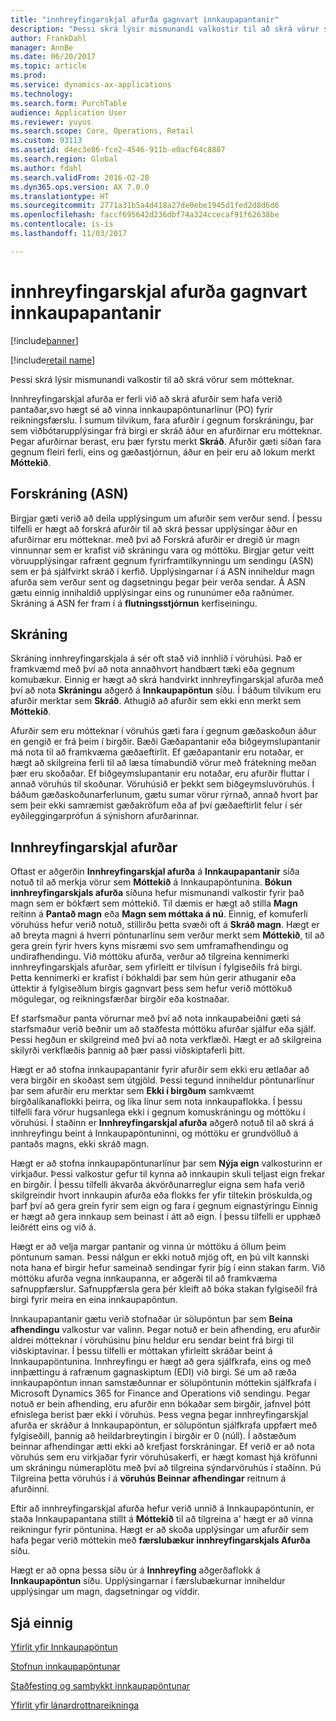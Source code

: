 ```yaml
---
title: "innhreyfingarskjal afurða gagnvart innkaupapantanir"
description: "Þessi skrá lýsir mismunandi valkostir til að skrá vörur sem mótteknar."
author: FrankDahl
manager: AnnBe
ms.date: 06/20/2017
ms.topic: article
ms.prod: 
ms.service: dynamics-ax-applications
ms.technology: 
ms.search.form: PurchTable
audience: Application User
ms.reviewer: yuyus
ms.search.scope: Core, Operations, Retail
ms.custom: 93113
ms.assetid: d4ec3e86-fce2-4546-911b-e0acf64c8887
ms.search.region: Global
ms.author: fdahl
ms.search.validFrom: 2016-02-28
ms.dyn365.ops.version: AX 7.0.0
ms.translationtype: HT
ms.sourcegitcommit: 2771a31b5a4d418a27de0ebe1945d1fed2d8d6d6
ms.openlocfilehash: faccf695642d236dbf74a324ccecaf91f62638be
ms.contentlocale: is-is
ms.lasthandoff: 11/03/2017

---
```


# <a name="product-receipt-against-purchase-orders"></a>innhreyfingarskjal afurða gagnvart innkaupapantanir

[!include[banner](../includes/banner.md)]

[!include[retail name](../includes/retail-name.md)]


Þessi skrá lýsir mismunandi valkostir til að skrá vörur sem mótteknar.

Innhreyfingarskjal afurða er ferli við að skrá afurðir sem hafa verið pantaðar,svo hægt sé að vinna innkaupapöntunarlínur (PO) fyrir reikningsfærslu. Í sumum tilvikum, fara afurðir í gegnum forskráningu, þar sem viðbótarupplýsingar frá birgi er skráð áður en afurðirnar eru mótteknar. Þegar afurðirnar berast, eru þær fyrstu merkt **Skráð**. Afurðir gæti síðan fara gegnum fleiri ferli, eins og gæðastjórnun, áður en þeir eru að lokum merkt **Móttekið**.

## <a name="preregistration-asn"></a>Forskráning (ASN)
Birgjar gæti verið að deila upplýsingum um afurðir sem verður send. Í þessu tilfelli er hægt að forskrá afurðir til að skrá þessar upplýsingar áður en afurðirnar eru mótteknar. með því að Forskrá afurðir er dregið úr magn vinnunnar sem er krafist við skráningu vara og móttöku. Birgjar getur veitt vöruupplýsingar rafrænt gegnum fyrirframtilkynningu um sendingu (ASN) sem er þá sjálfvirkt skráð í kerfið. Upplýsingarnar í á ASN inniheldur magn afurða sem verður sent og dagsetningu þegar þeir verða sendar. Á ASN gætu einnig innihaldið upplýsingar eins og rununúmer eða raðnúmer. Skráning á ASN fer fram í á **flutningsstjórnun** kerfiseiningu.

## <a name="registration"></a>Skráning
Skráning innhreyfingarskjala á sér oft stað við innhlið í vöruhúsi. Það er framkvæmd með því að nota annaðhvort handbært tæki eða gegnum komubækur. Einnig er hægt að skrá handvirkt innhreyfingarskjal afurða með því að nota **Skráningu** aðgerð á **Innkaupapöntun** síðu. Í báðum tilvikum eru afurðir merktar sem **Skráð**. Athugið að afurðir sem ekki enn merkt sem **Móttekið**.  

Afurðir sem eru mótteknar í vöruhús gæti fara í gegnum gæðaskoðun áður en gengið er frá þeim í birgðir. Bæði Gæðapantanir eða biðgeymslupantanir má nota til að framkvæma gæðaeftirlit. Ef gæðapantanir eru notaðar, er hægt að skilgreina ferli til að læsa tímabundið vörur með frátekning meðan þær eru skoðaðar. Ef biðgeymslupantanir eru notaðar, eru afurðir fluttar í annað vöruhús til skoðunar. Vöruhúsið er þekkt sem biðgeymsluvöruhús. Í báðum gæðaskoðunarferlunum, gætu sumar vörur rýrnað, annað hvort þar sem þeir ekki samræmist gæðakröfum eða af því gæðaeftirlit felur í sér eyðileggingarprófun á sýnishorn afurðarinnar.

## <a name="product-receipt"></a>Innhreyfingarskjal afurðar
Oftast er aðgerðin **Innhreyfingarskjal afurða** á **Innkaupapantanir** síða notuð til að merkja vörur sem **Móttekið** á Innkaupapöntunina. **Bókun innhreyfingarskjals afurða** síðuna hefur mismunandi valkostir fyrir það magn sem er bókfært sem móttekið. Til dæmis er hægt að stilla **Magn** reitinn á **Pantað magn** eða **Magn sem móttaka á nú**. Einnig, ef komuferli vöruhúss hefur verið notuð, stillirðu þetta svæði oft á **Skráð magn**. Hægt er að breyta magni á hverri pöntunarlínu sem verður merkt sem **Móttekið**, til að gera grein fyrir hvers kyns misræmi svo sem umframafhendingu og undirafhendingu. Við móttöku afurða, verður að tilgreina kennimerki innhreyfingarskjals afurðar, sem yfirleitt er tilvísun í fylgiseðils frá birgi. Þetta kennimerki er krafist í bókhaldi þar sem hún gerir athuganir eða úttektir á fylgiseðlum birgis gagnvart þess sem hefur verið móttökuð mögulegar, og reikningsfærðar birgðir eða kostnaðar.  

Ef starfsmaður panta vörurnar með því að nota innkaupabeiðni gæti sá starfsmaður verið beðnir um að staðfesta móttöku afurðar sjálfur eða sjálf. Þessi hegðun er skilgreind með því að nota verkflæði. Hægt er að skilgreina skilyrði verkflæðis þannig að þær passi viðskiptaferli þitt.  

Hægt er að stofna innkaupapantanir fyrir afurðir sem ekki eru ætlaðar að vera birgðir en skoðast sem útgjöld. Þessi tegund inniheldur pöntunarlínur þar sem afurðir eru merktar sem **Ekki í birgðum** samkvæmt birgðalíkanaflokki þeirra, og líka línur sem nota innkaupaflokka. Í þessu tilfelli fara vörur hugsanlega ekki í gegnum komuskráningu og móttöku í vöruhúsi. Í staðinn er **Innhreyfingarskjal afurða** aðgerð notuð til að skrá á innhreyfingu beint á Innkaupapöntuninni, og móttöku er grundvölluð á pantaðs magns, ekki skráð magn.  

Hægt er að stofna innkaupapöntunarlínur þar sem **Nýja eign** valkosturinn er virkjaður. Þessi valkostur gefur til kynna að innkaupin skuli teljast eign frekar en birgðir. Í þessu tilfelli ákvarða ákvörðunarreglur eigna sem hafa verið skilgreindir hvort innkaupin afurða eða flokks fer yfir tiltekin þröskulda,og þarf því að gera grein fyrir sem eign og fara í gegnum eignastýringu Einnig er hægt að gera innkaup sem beinast í átt að eign. Í þessu tilfelli er upphæð leiðrétt eins og við á.  

Hægt er að velja margar pantanir og vinna úr móttöku á öllum þeim pöntunum saman. Þessi nálgun er ekki notuð mjög oft, en þú vilt kannski nota hana ef birgir hefur sameinað sendingar fyrir þíg í einn stakan farm. Við móttöku afurða vegna innkaupanna, er aðgerði til að framkvæma safnuppfærslur. Safnuppfærsla gera þér kleift að bóka stakan fylgiseðil frá birgi fyrir meira en eina innkaupapöntun.  

Innkaupapantanir gætu verið stofnaðar úr sölupöntun þar sem **Beina afhendingu** valkostur var valinn. Þegar notuð er bein afhending, eru afurðir aldrei mótteknar í vöruhúsinu þínu heldur eru sendar beint frá birgi til viðskiptavinar. Í þessu tilfelli er móttakan yfirleitt skráðar beint á Innkaupapöntunina. Innhreyfingu er hægt að gera sjálfkrafa, eins og með innþættingu á rafrænum gagnaskiptum (EDI) við birgi. Sé um að ræða innkaupapöntun innan samstæðunnar er sölupöntunin móttekin sjálfkrafa í Microsoft Dynamics 365 for Finance and Operations við sendingu. Þegar notuð er bein afhending, eru afurðir enn bókaðar sem birgðir, jafnvel þótt efnislega berist þær ekki í vöruhús. Þess vegna þegar innhreyfingarskjal afurða er skráður á Innkaupapöntun, er sölupöntun sjálfkrafa uppfært með fylgiseðill, þannig að heildarbreytingin í birgðir er 0 (núll). Í aðstæðum beinnar afhendingar ætti ekki að krefjast forskráningar. Ef verið er að nota vöruhús sem eru virkjaðar fyrir vöruhúsakerfi, er hægt komast hjá kröfunni um skráningu númeraplötu með því að tilgreina sýndarvöruhús í staðinn. Þú Tilgreina þetta vöruhús í á **vöruhús Beinnar afhendingar** reitnum á afurðinni. 

Eftir að innhreyfingarskjal afurða hefur verið unnið á Innkaupapöntunin, er staða Innkaupapantana stillt á **Móttekið** til að tilgreina a' hægt er að vinna reikningur fyrir pöntunina. Hægt er að skoða upplýsingar um afurðir sem hafa þegar verið móttekin með **færslubækur innhreyfingarskjals Afurða** síðu.  

Hægt er að opna þessa síðu úr á **Innhreyfing** aðgerðaflokk á **Innkaupapöntun** síðu. Upplýsingarnar í færslubækurnar inniheldur upplýsingar um magn, dagsetningar og víddir.

<a name="see-also"></a>Sjá einnig
--------

[Yfirlit yfir Innkaupapöntun](purchase-order-overview.md)

[Stofnun innkaupapöntunar](purchase-order-creation.md)

[Staðfesting og samþykkt innkaupapöntunar](purchase-order-approval-confirmation.md)

[Yfirlit yfir lánardrottnareikninga](../../financials/accounts-payable/vendor-invoices-overview.md)




